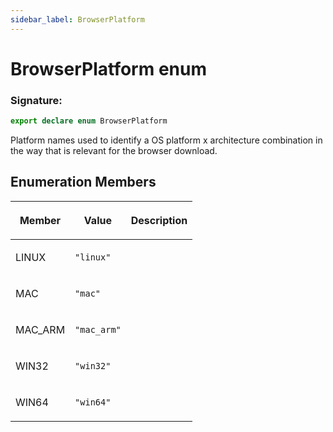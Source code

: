 ```yaml
---
sidebar_label: BrowserPlatform
---
```


# BrowserPlatform enum

### Signature:

```typescript
export declare enum BrowserPlatform
```

Platform names used to identify a OS platform x architecture combination in the way that is relevant for the browser download.

## Enumeration Members

<table><thead><tr><th>

Member

</th><th>

Value

</th><th>

Description

</th></tr></thead>
<tbody><tr><td>

LINUX

</td><td>

`"linux"`

</td><td>

</td></tr>
<tr><td>

MAC

</td><td>

`"mac"`

</td><td>

</td></tr>
<tr><td>

MAC_ARM

</td><td>

`"mac_arm"`

</td><td>

</td></tr>
<tr><td>

WIN32

</td><td>

`"win32"`

</td><td>

</td></tr>
<tr><td>

WIN64

</td><td>

`"win64"`

</td><td>

</td></tr>
</tbody></table>
